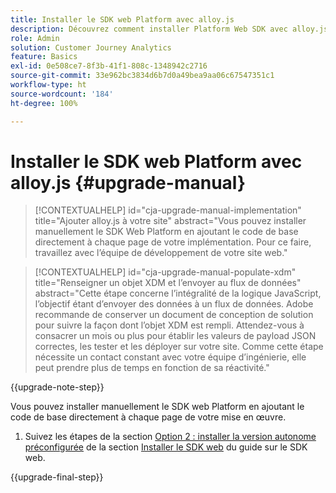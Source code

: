 ```yaml
---
title: Installer le SDK web Platform avec alloy.js
description: Découvrez comment installer Platform Web SDK avec alloy.js.
role: Admin
solution: Customer Journey Analytics
feature: Basics
exl-id: 0e508ce7-8f3b-41f1-808c-1348942c2716
source-git-commit: 33e962bc3834d6b7d0a49bea9aa06c67547351c1
workflow-type: ht
source-wordcount: '184'
ht-degree: 100%

---
```


# Installer le SDK web Platform avec alloy.js {#upgrade-manual}

<!-- markdownlint-disable MD034 -->

>[!CONTEXTUALHELP]
>id="cja-upgrade-manual-implementation"
>title="Ajouter alloy.js à votre site"
>abstract="Vous pouvez installer manuellement le SDK Web Platform en ajoutant le code de base directement à chaque page de votre implémentation. Pour ce faire, travaillez avec l’équipe de développement de votre site web."

<!-- markdownlint-enable MD034 -->

<!-- markdownlint-disable MD034 -->

>[!CONTEXTUALHELP]
>id="cja-upgrade-manual-populate-xdm"
>title="Renseigner un objet XDM et l’envoyer au flux de données"
>abstract="Cette étape concerne l’intégralité de la logique JavaScript, l’objectif étant d’envoyer des données à un flux de données. Adobe recommande de conserver un document de conception de solution pour suivre la façon dont l’objet XDM est rempli. Attendez-vous à consacrer un mois ou plus pour établir les valeurs de payload JSON correctes, les tester et les déployer sur votre site. Comme cette étape nécessite un contact constant avec votre équipe d’ingénierie, elle peut prendre plus de temps en fonction de sa réactivité."

<!-- markdownlint-enable MD034 -->

{{upgrade-note-step}}

Vous pouvez installer manuellement le SDK web Platform en ajoutant le code de base directement à chaque page de votre mise en œuvre.

1. Suivez les étapes de la section [Option 2 : installer la version autonome préconfigurée](https://experienceleague.adobe.com/fr/docs/experience-platform/edge/fundamentals/installing-the-sdk#option-2-installing-the-prebuilt-standalone-version) de la section [Installer le SDK web](https://experienceleague.adobe.com/fr/docs/experience-platform/edge/fundamentals/installing-the-sdk) du guide sur le SDK web.

{{upgrade-final-step}}


